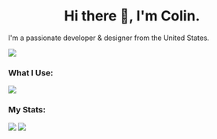 <h1 align="center">Hi there 👋, I'm Colin.</h1>
<p align="left">I'm a passionate developer & designer from the United States.</p>

<div align="left">
    <img src="https://api.visitorbadge.io/api/visitors?path=Colinetic&label=profile%20views&labelColor=%23181414&countColor=%2364cb7a&style=flat"/>
</div>

<h3 align="left">What I Use:</h2>
<p align="left">
    <img src="https://skillicons.dev/icons?i=javascript,html,css,nodejs,discordjs,figma,lua,robloxstudio,unity,vscode"/>
</p>

<h3 align="left">My Stats:</h2>
<div align="left">
    <img src="https://github-readme-stats.vercel.app/api?username=Colinetic&hide_title=true&show_icons=true&theme=dark&hide_border=true"/>
    <img src="https://streak-stats.demolab.com?user=Colinetic&theme=dark&hide_border=true&card_width=467&card_height=165"/>
</div>
